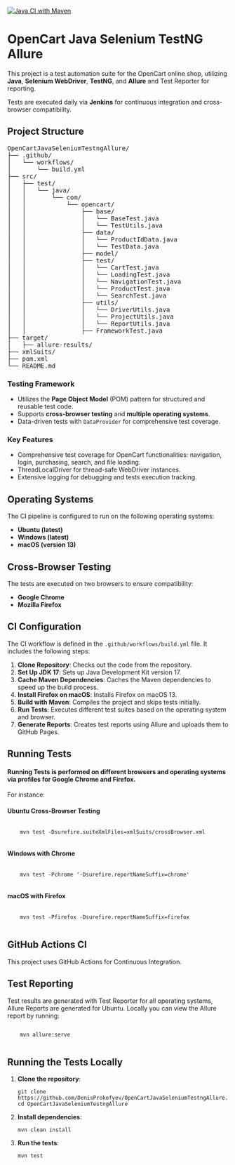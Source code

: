 [![Java CI with Maven](https://github.com/DenisProkofyev/OpenCartJavaSeleniumTestngAllure/actions/workflows/build.yml/badge.svg)](https://github.com/DenisProkofyev/OpenCartJavaSeleniumTestngAllure/actions/workflows/build.yml)
<!DOCTYPE html>
<html lang="en">

<head>
  <meta charset="UTF-8">
  <meta name="viewport" content="width=device-width, initial-scale=1.0">
</head>

<body>
  <h1>OpenCart Java Selenium TestNG Allure</h1>

  <p>
        This project is a test automation suite for the OpenCart online shop, utilizing <strong>Java</strong>, <strong>Selenium WebDriver</strong>,
        <strong>TestNG</strong>, and <strong>Allure</strong> and Test Reporter for reporting. 

Tests are executed daily via <strong>Jenkins</strong> for continuous integration and cross-browser
        compatibility.
  </p>

<h2>Project Structure</h2>
<div class="project-structure">
<pre>
OpenCartJavaSeleniumTestngAllure/
├── .github/
│   └── workflows/
│       └── build.yml
├── src/
│   ├── test/
│   │   └── java/
│   │       └── com/
│   │           └── opencart/
│   │               ├── base/
│   │               │   └── BaseTest.java
│   │               │   └── TestUtils.java
│   │               ├── data/
│   │               │   └── ProductIdData.java
│   │               │   └── TestData.java
│   │               ├── model/
│   │               ├── test/
│   │               │   └── CartTest.java
│   │               │   └── LoadingTest.java
│   │               │   └── NavigationTest.java
│   │               │   └── ProductTest.java
│   │               │   └── SearchTest.java
│   │               ├── utils/
│   │               │   └── DriverUtils.java
│   │               │   └── ProjectUtils.java
│   │               │   └── ReportUtils.java
│   │               ├── FrameworkTest.java
├── target/
│   ├── allure-results/
├── xmlSuits/
├── pom.xml
└── README.md
</pre>
</div>

<h3>Testing Framework</h3>
<ul>
<li>Utilizes the <strong>Page Object Model</strong> (POM) pattern for structured and reusable test code.</li>
<li>Supports <strong>cross-browser testing</strong> and <strong>multiple operating systems</strong>.</li>
<li>Data-driven tests with <code>DataProvider</code> for comprehensive test coverage.</li>
</ul>

<h3>Key Features</h3>
<ul>
<li>Comprehensive test coverage for OpenCart functionalities: navigation, login, purchasing, search, and file
loading.</li>
<li>ThreadLocalDriver for thread-safe WebDriver instances.</li>
<li>Extensive logging for debugging and tests execution tracking.</li>
</ul>

<h2>Operating Systems</h2>
<p>The CI pipeline is configured to run on the following operating systems:</p>
<ul>
<li><strong>Ubuntu (latest)</strong></li>
<li><strong>Windows (latest)</strong></li>
<li><strong>macOS (version 13)</strong></li>
</ul>

<h2>Cross-Browser Testing</h2>
<p>The tests are executed on two browsers to ensure compatibility:</p>
<ul>
<li><strong>Google Chrome</strong></li>
<li><strong>Mozilla Firefox</strong></li>
</ul>

<h2>CI Configuration</h2>
<p>The CI workflow is defined in the <code>.github/workflows/build.yml</code> file. It includes the following steps:</p>
<ol>
<li><strong>Clone Repository</strong>: Checks out the code from the repository.</li>
<li><strong>Set Up JDK 17</strong>: Sets up Java Development Kit version 17.</li>
<li><strong>Cache Maven Dependencies</strong>: Caches the Maven dependencies to speed up the build process.</li>
<li><strong>Install Firefox on macOS</strong>: Installs Firefox on macOS 13.</li>
<li><strong>Build with Maven</strong>: Compiles the project and skips tests initially.</li>
<li><strong>Run Tests</strong>: Executes different test suites based on the operating system and browser.</li>
<li><strong>Generate Reports</strong>: Creates test reports using Allure and uploads them to GitHub Pages.</li>
</ol>

<h2>Running Tests</h2>
<h4>Running Tests is performed on different browsers and operating systems via profiles for Google Chrome and Firefox.</h4>
<p>For instance:</p>
<h4>Ubuntu Cross-Browser Testing</h4>
  <pre><code>
    mvn test -Dsurefire.suiteXmlFiles=xmlSuits/crossBrowser.xml
  </code></pre>

<h4>Windows with Chrome</h4>
  <pre><code>
    mvn test -Pchrome '-Dsurefire.reportNameSuffix=chrome'
  </code></pre>

<h4>macOS with Firefox</h4>
  <pre><code>
    mvn test -Pfirefox -Dsurefire.reportNameSuffix=firefox
  </code></pre>

<h2>GitHub Actions CI</h2>
  <p>This project uses GitHub Actions for Continuous Integration. </p>

<h2>Test Reporting</h2>
  <p>Test results are generated with Test Reporter for all operating systems, Allure Reports are generated for Ubuntu. Locally you can view the Allure report by running:</p>
  <pre><code>
    mvn allure:serve
  </code></pre>

<h2>Running the Tests Locally</h2>
<ol>
<li><strong>Clone the repository</strong>:
<pre><code>git clone https://github.com/DenisProkofyev/OpenCartJavaSeleniumTestngAllure.git
cd OpenCartJavaSeleniumTestngAllure
</code></pre>
</li>
<li><strong>Install dependencies</strong>:
<pre><code>mvn clean install
</code></pre>
</li>
<li><strong>Run the tests</strong>:
<pre><code>mvn test
</code></pre>
</li>
</ol>
</body>
